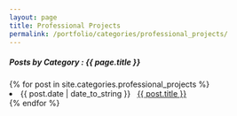 ```yaml
---
layout: page
title: Professional Projects
permalink: /portfolio/categories/professional_projects/
---
```


<h5> Posts by Category : {{ page.title }} </h5>

<div class="card">
{% for post in site.categories.professional_projects %}
 <li class="category-posts"><span>{{ post.date | date_to_string }}</span> &nbsp; <a href="{{ post.url }}">{{ post.title }}</a></li>
{% endfor %}
</div>
